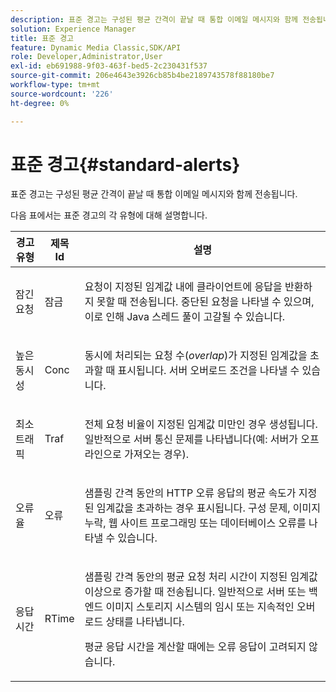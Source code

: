 ```yaml
---
description: 표준 경고는 구성된 평균 간격이 끝날 때 통합 이메일 메시지와 함께 전송됩니다.
solution: Experience Manager
title: 표준 경고
feature: Dynamic Media Classic,SDK/API
role: Developer,Administrator,User
exl-id: eb691988-9f03-463f-bed5-2c230431f537
source-git-commit: 206e4643e3926cb85b4be2189743578f88180be7
workflow-type: tm+mt
source-wordcount: '226'
ht-degree: 0%

---
```


# 표준 경고{#standard-alerts}

표준 경고는 구성된 평균 간격이 끝날 때 통합 이메일 메시지와 함께 전송됩니다.

다음 표에서는 표준 경고의 각 유형에 대해 설명합니다.

<table id="table_02611F1B920E48A6973BFA969CA564EB"> 
 <thead> 
  <tr> 
   <th class="entry"> <b>경고 유형</b> </th> 
   <th class="entry"> <b>제목 Id</b> </th> 
   <th class="entry"> <b>설명</b> </th> 
  </tr> 
 </thead>
 <tbody> 
  <tr> 
   <td> <p>잠긴 요청 </p> </td> 
   <td> <p>잠금 </p> </td> 
   <td> <p>요청이 지정된 임계값 내에 클라이언트에 응답을 반환하지 못할 때 전송됩니다. 중단된 요청을 나타낼 수 있으며, 이로 인해 Java 스레드 풀이 고갈될 수 있습니다. </p> </td> 
  </tr> 
  <tr> 
   <td> <p>높은 동시성 </p> </td> 
   <td> <p>Conc </p> </td> 
   <td> 동시에 처리되는 요청 수(<i>overlap</i>)가 지정된 임계값을 초과할 때 표시됩니다. 서버 오버로드 조건을 나타낼 수 있습니다. </td> 
  </tr> 
  <tr> 
   <td> <p>최소 트래픽 </p> </td> 
   <td> <p>Traf </p> </td> 
   <td> <p>전체 요청 비율이 지정된 임계값 미만인 경우 생성됩니다. 일반적으로 서버 통신 문제를 나타냅니다(예: 서버가 오프라인으로 가져오는 경우). </p> </td> 
  </tr> 
  <tr> 
   <td> <p>오류율 </p> </td> 
   <td> <p>오류 </p> </td> 
   <td> <p>샘플링 간격 동안의 HTTP 오류 응답의 평균 속도가 지정된 임계값을 초과하는 경우 표시됩니다. 구성 문제, 이미지 누락, 웹 사이트 프로그래밍 또는 데이터베이스 오류를 나타낼 수 있습니다. </p> </td> 
  </tr> 
  <tr> 
   <td> <p>응답 시간 </p> </td> 
   <td> <p>RTime </p> </td> 
   <td> <p>샘플링 간격 동안의 평균 요청 처리 시간이 지정된 임계값 이상으로 증가할 때 전송됩니다. 일반적으로 서버 또는 백엔드 이미지 스토리지 시스템의 임시 또는 지속적인 오버로드 상태를 나타냅니다. </p> <p>평균 응답 시간을 계산할 때에는 오류 응답이 고려되지 않습니다. </p> </td> 
  </tr> 
 </tbody> 
</table>
